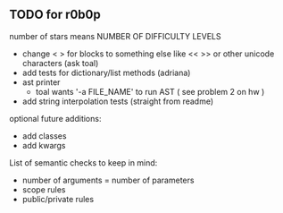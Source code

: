 ## TODO for r0b0p

number of stars means NUMBER OF DIFFICULTY LEVELS

- change < > for blocks to something else like << >> or other unicode characters (ask toal)
- add tests for dictionary/list methods (adriana)
- ast printer
  - toal wants '-a FILE_NAME' to run AST ( see problem 2 on hw )
- add string interpolation tests (straight from readme)

optional future additions:

- add classes
- add kwargs

List of semantic checks to keep in mind:

- number of arguments = number of parameters
- scope rules
- public/private rules
